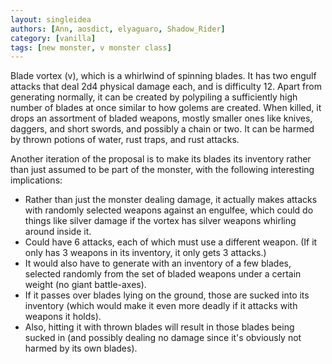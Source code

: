 ```yaml
---
layout: singleidea
authors: [Ann, aosdict, elyaguaro, Shadow_Rider]
category: [vanilla]
tags: [new monster, v monster class]
---
```

Blade vortex (<span class="nhsym clr-cyan">v</span>), which is a whirlwind of
spinning blades. It has two engulf attacks that deal 2d4 physical damage each,
and is difficulty 12. Apart from generating normally, it can be created by
polypiling a sufficiently high number of blades at once similar to how golems
are created. When killed, it drops an assortment of bladed weapons, mostly
smaller ones like knives, daggers, and short swords, and possibly a chain or
two. It can be harmed by thrown potions of water, rust traps, and rust attacks.

Another iteration of the proposal is to make its blades its inventory rather
than just assumed to be part of the monster, with the following interesting
implications:
* Rather than just the monster dealing damage, it actually makes attacks with
  randomly selected weapons against an engulfee, which could do things like
  silver damage if the vortex has silver weapons whirling around inside it.
* Could have 6 attacks, each of which must use a different weapon. (If it only
  has 3 weapons in its inventory, it only gets 3 attacks.)
* It would also have to generate with an inventory of a few blades, selected
  randomly from the set of bladed weapons under a certain weight (no giant
  battle-axes).
* If it passes over blades lying on the ground, those are sucked into its
  inventory (which would make it even more deadly if it attacks with weapons it
  holds).
* Also, hitting it with thrown blades will result in those blades being sucked
  in (and possibly dealing no damage since it's obviously not harmed by its own
  blades).
